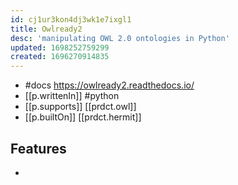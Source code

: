 ```yaml
---
id: cj1ur3kon4dj3wk1e7ixgl1
title: Owlready2
desc: 'manipulating OWL 2.0 ontologies in Python'
updated: 1698252759299
created: 1696270914835
---
```


- #docs https://owlready2.readthedocs.io/
- [[p.writtenIn]] #python
- [[p.supports]] [[prdct.owl]]
- [[p.builtOn]] [[prdct.hermit]]

## Features

- 